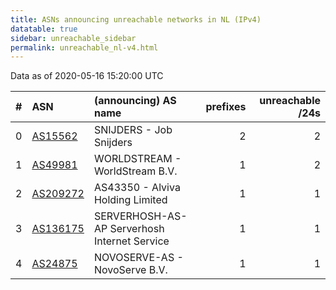 ```yaml
---
title: ASNs announcing unreachable networks in NL (IPv4)
datatable: true
sidebar: unreachable_sidebar
permalink: unreachable_nl-v4.html
---
```


Data as of 2020-05-16 15:20:00 UTC


<div class="datatable-begin"></div>

|   # | ASN                                      | (announcing) AS name                         |   prefixes |   unreachable /24s |
|----:|:-----------------------------------------|:---------------------------------------------|-----------:|-------------------:|
|   0 | [AS15562](unreachable_AS15562-v4.html)   | SNIJDERS - Job Snijders                      |          2 |                  2 |
|   1 | [AS49981](unreachable_AS49981-v4.html)   | WORLDSTREAM - WorldStream B.V.               |          1 |                  2 |
|   2 | [AS209272](unreachable_AS209272-v4.html) | AS43350 - Alviva Holding Limited             |          1 |                  1 |
|   3 | [AS136175](unreachable_AS136175-v4.html) | SERVERHOSH-AS-AP Serverhosh Internet Service |          1 |                  1 |
|   4 | [AS24875](unreachable_AS24875-v4.html)   | NOVOSERVE-AS - NovoServe B.V.                |          1 |                  1 |

<div class="datatable-end"></div>